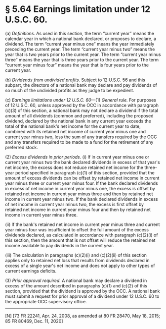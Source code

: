 # § 5.64   Earnings limitation under 12 U.S.C. 60.

(a) *Definitions.* As used in this section, the term “current year” means the calendar year in which a national bank declared, or proposes to declare, a dividend. The term “current year minus one” means the year immediately preceding the current year. The term “current year minus two” means the year that is two years prior to the current year. The term “current year minus three” means the year that is three years prior to the current year. The term “current year minus four” means the year that is four years prior to the current year.


(b) *Dividends from undivided profits.* Subject to 12 U.S.C. 56 and this subpart, the directors of a national bank may declare and pay dividends of so much of the undivided profits as they judge to be expedient.


(c) *Earnings limitations under 12 U.S.C. 60*—(1) *General rule.* For purposes of 12 U.S.C. 60, unless approved by the OCC in accordance with paragraph (c)(3) of this section, a national bank may not declare a dividend if the total amount of all dividends (common and preferred), including the proposed dividend, declared by the national bank in any current year exceeds the total of the national bank's net income for the current year to date, combined with its retained net income of current year minus one and current year minus two, less the sum of any transfers required by the OCC and any transfers required to be made to a fund for the retirement of any preferred stock.


(2) *Excess dividends in prior periods.* (i) If in current year minus one or current year minus two the bank declared dividends in excess of that year's net income, the excess does not reduce retained net income for the three-year period specified in paragraph (c)(1) of this section, provided that the amount of excess dividends can be offset by retained net income in current year minus three or current year minus four. If the bank declared dividends in excess of net income in current year minus one, the excess is offset by retained net income in current year minus three and then by retained net income in current year minus two. If the bank declared dividends in excess of net income in current year minus two, the excess is first offset by retained net income in current year minus four and then by retained net income in current year minus three.


(ii) If the bank's retained net income in current year minus three and current year minus four was insufficient to offset the full amount of the excess dividends declared, as calculated in accordance with paragraph (c)(2)(i) of this section, then the amount that is not offset will reduce the retained net income available to pay dividends in the current year.


(iii) The calculation in paragraphs (c)(2)(i) and (c)(2)(ii) of this section applies only to retained net loss that results from dividends declared in excess of a single year's net income and does not apply to other types of current earnings deficits.


(3) *Prior approval required.* A national bank may declare a dividend in excess of the amount described in paragraphs (c)(1) and (c)(2) of this section, provided that the dividend is approved by the OCC. A national bank must submit a request for prior approval of a dividend under 12 U.S.C. 60 to the appropriate OCC supervisory office.



---

[N] [73 FR 22241, Apr. 24, 2008, as amended at 80 FR 28470, May 18, 2015; 85 FR 80469, Dec. 11, 2020]




